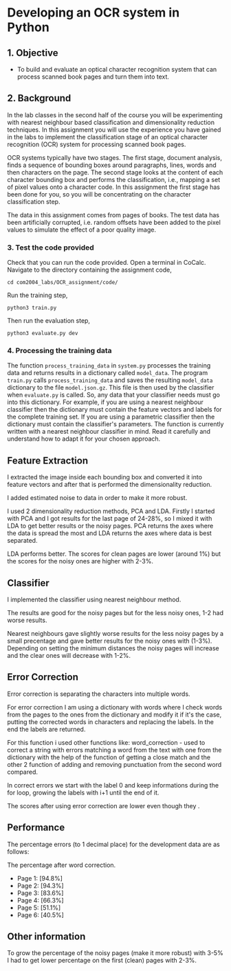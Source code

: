 # Developing an OCR system in Python

## 1. Objective

- To build and evaluate an optical character recognition system that can process scanned book pages and turn them into text.

## 2. Background

In the lab classes in the second half of the course you will be experimenting with nearest neighbour based classification and dimensionality reduction techniques. In this assignment you will use the experience you have gained in the labs to implement the classification stage of an optical character recognition (OCR) system for processing scanned book pages.

OCR systems typically have two stages. The first stage, document analysis, finds a sequence of bounding boxes around paragraphs, lines, words and then characters on the page. The second stage looks at the content of each character bounding box and performs the classification, i.e., mapping a set of pixel values onto a character code. In this assignment the first stage has been done for you, so you will be concentrating on the character classification step.

The data in this assignment comes from pages of books. The test data has been artificially corrupted, i.e. random offsets have been added to the pixel values to simulate the effect of a poor quality image.


### 3. Test the code provided

Check that you can run the code provided. Open a terminal in CoCalc. Navigate to the directory containing the assignment code,

`cd com2004_labs/OCR_assignment/code/`

Run the training step,

`python3 train.py`

Then run the evaluation step,

`python3 evaluate.py dev`

### 4. Processing the training data

The function `process_training_data` in `system.py` processes the training data and returns results in a dictionary called `model_data`. The program `train.py` calls `process_training_data` and saves the resulting `model_data` dictionary to the file `model.json.gz`. This file is then used by the classifier when `evaluate.py` is called. So, any data that your classifier needs must go into this dictionary. For example, if you are using a nearest neighbour classifier then the dictionary must contain the feature vectors and labels for the complete training set. If you are using a parametric classifier then the dictionary must contain the classifier's parameters. The function is currently written with a nearest neighbour classifier in mind. Read it carefully and understand how to adapt it for your chosen approach.

## Feature Extraction

I extracted the image inside each bounding box and converted it into feature vectors and after that is performed the dimensionality reduction.

I added estimated noise to data in order to make it more robust.

I used 2 dimensionality reduction methods, PCA and LDA.
Firstly I started with PCA and I got results for the last page of 24-28%, so I mixed it with LDA to get better results or the noisy pages.
PCA returns the axes where the data is spread the most and LDA returns the axes where data is best separated.

LDA performs better. The scores for clean pages are lower (around 1%) but the scores for the noisy ones are higher with 2-3%.

## Classifier

I implemented the classifier using nearest neighbour method.

The results are good for the noisy pages but for the less noisy ones, 1-2 had worse results.

Nearest neighbours gave slightly worse results for the less noisy pages by a small precentage and gave better results for the noisy ones with (1-3%).
Depending on setting the minimum distances the noisy pages will increase and the clear ones will decrease with 1-2%.

## Error Correction

Error correction is separating the characters into multiple words.

For error correction I am using a dictionary with words where I check words from the pages to the ones from the dictionary and modify it if it's the case, putting the corrected words in characters and replacing the labels. In the end the labels are returned.

For this function i used other functions like: word_correction - used to correct a string with errors matching a word from the text with one from the dictionary with the help of the function of getting a close match and the other 2 function of adding and removing punctuation from the second word compared.

In correct errors we start with the label 0 and keep informations during the for loop, growing the labels with i+1 until the end of it.

The scores after using error correction are lower even though they .

## Performance

The percentage errors (to 1 decimal place) for the development data are
as follows:

The percentage after word correction.

- Page 1: [94.8%]
- Page 2: [94.3%]
- Page 3: [83.6%]
- Page 4: [66.3%]
- Page 5: [51.1%]
- Page 6: [40.5%]

## Other information

To grow the percentage of the noisy pages (make it more robust) with 3-5% I had to get lower percentage on the first (clean) pages with 2-3%.
